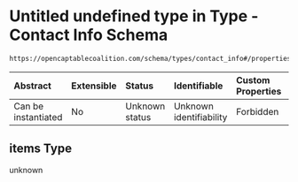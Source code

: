 # Untitled undefined type in Type - Contact Info Schema

```txt
https://opencaptablecoalition.com/schema/types/contact_info#/properties/phone_numbers/items
```



| Abstract            | Extensible | Status         | Identifiable            | Custom Properties | Additional Properties | Access Restrictions | Defined In                                                                                      |
| :------------------ | :--------- | :------------- | :---------------------- | :---------------- | :-------------------- | :------------------ | :---------------------------------------------------------------------------------------------- |
| Can be instantiated | No         | Unknown status | Unknown identifiability | Forbidden         | Allowed               | none                | [ContactInfo.schema.json*](../flattened_schemas/ContactInfo.schema.json "open original schema") |

## items Type

unknown
